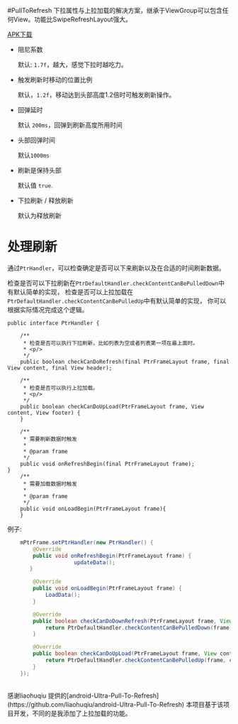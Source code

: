 #PullToRefresh
下拉属性与上拉加载的解决方案，继承于ViewGroup可以包含任何View。功能比SwipeRefreshLayout强大。

[APK下载](https://github.com/daliammao/PullToRefresh/raw/master/app/apk/app-debug.apk)

* 阻尼系数

    默认: `1.7f`，越大，感觉下拉时越吃力。

* 触发刷新时移动的位置比例

    默认，`1.2f`，移动达到头部高度1.2倍时可触发刷新操作。

* 回弹延时

    默认 `200ms`，回弹到刷新高度所用时间

* 头部回弹时间

    默认`1000ms`

* 刷新是保持头部

    默认值 `true`.

* 下拉刷新 / 释放刷新

    默认为释放刷新

# 处理刷新


通过`PtrHandler`，可以检查确定是否可以下来刷新以及在合适的时间刷新数据。

检查是否可以下拉刷新在`PtrDefaultHandler.checkContentCanBePulledDown`中有默认简单的实现，
检查是否可以上拉加载在`PtrDefaultHandler.checkContentCanBePulledUp`中有默认简单的实现，
你可以根据实际情况完成这个逻辑。


```
public interface PtrHandler {

    /**
     * 检查是否可以执行下拉刷新，比如列表为空或者列表第一项在最上面时。
     * <p/>
     */
    public boolean checkCanDoRefresh(final PtrFrameLayout frame, final View content, final View header);

    /**
     * 检查是否可以执行上拉加载。
     * <p/>
     */
    public boolean checkCanDoUpLoad(PtrFrameLayout frame, View content, View footer) {
    }

    /**
     * 需要刷新数据时触发
     *
     * @param frame
     */
    public void onRefreshBegin(final PtrFrameLayout frame);
}
    /**
     * 需要加载数据时触发
     *
     * @param frame
     */
    public void onLoadBegin(PtrFrameLayout frame){
    }
```
例子:

```java
    mPtrFrame.setPtrHandler(new PtrHandler() {
        @Override
        public void onRefreshBegin(PtrFrameLayout frame) {
                     updateData();
       }

        @Override
        public void onLoadBegin(PtrFrameLayout frame) {
            LoadData();
        }

        @Override
        public boolean checkCanDoDownRefresh(PtrFrameLayout frame, View content, View header) {
            return PtrDefaultHandler.checkContentCanBePulledDown(frame, content, header);
        }

        @Override
        public boolean checkCanDoUpLoad(PtrFrameLayout frame, View content, View footer) {
            return PtrDefaultHandler.checkContentCanBePulledUp(frame, content, footer);
        }
    });
```

<br/>
感谢liaohuqiu 提供的[android-Ultra-Pull-To-Refresh](https://github.com/liaohuqiu/android-Ultra-Pull-To-Refresh) 本项目基于该项目开发，不同的是我添加了上拉加载的功能。